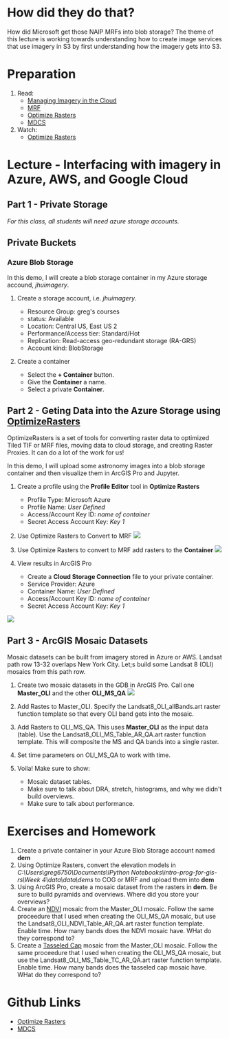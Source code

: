 # How did they do that?
How did Microsoft get those NAIP MRFs into blob storage? The theme of this lecture is working towards understanding how to create image services that use imagery in S3 by first understanding how the imagery gets into S3.

# Preparation
1. Read:
    - [Managing Imagery in the Cloud](http://proceedings.esri.com/library/userconf/proc17/tech-workshops/tw_630-625.pdf)
    - [MRF](https://community.esri.com/thread/212729-mrf-s3-mosaics-caches-and-optimization)
    - [Optimize Rasters](https://github.com/Esri/OptimizeRasters)
    - [MDCS](https://github.com/Esri/mdcs-py)
2. Watch:
    - [Optimize Rasters](https://www.youtube.com/watch?v=NEu0BYA1jAA)

# Lecture - Interfacing with imagery in Azure, AWS, and Google Cloud

## Part 1 - Private Storage
*For this class, all students will need azure storage accounts.*

## Private Buckets

### Azure Blob Storage
In this demo, I will create a blob storage container in my Azure storage accound, *jhuimagery*.

1. Create a storage account, i.e. *jhuimagery*.
    - Resource Group: greg's courses
    - status: Available
    - Location: Central US, East US 2
    - Performance/Access tier: Standard/Hot
    - Replication: Read-access geo-redundant storage (RA-GRS)
    - Account kind: BlobStorage

2. Create a container
    - Select the **+ Container** button.
    - Give the **Container** a name.
    - Select a private **Container**.

## Part 2 - Geting Data into the Azure Storage using [OptimizeRasters](https://github.com/Esri/OptimizeRasters)
OptimizeRasters is a set of tools for converting raster data to optimized Tiled TIF or MRF files, moving data to cloud storage, and creating Raster Proxies. It can do a lot of the work for us!

In this demo, I will upload some astronomy images into a blob storage container and then visualize them in ArcGIS Pro and Jupyter.

1. Create a profile using the **Profile Editor** tool in **Optimize Rasters**
    - Profile Type: Microsoft Azure
    - Profile Name: *User Defined*
    - Access/Account Key ID: *name of container*
    - Secret Access Account Key: *Key 1*

2. Use Optimize Rasters to Convert to MRF
    ![](https://github.com/gbrunner/developing-with-imagery/blob/master/Week%202/sings_to_local.png?raw=true)
3. Use Optimize Rasters to convert to MRF add rasters to the **Container**
    ![](https://github.com/gbrunner/developing-with-imagery/blob/master/Week%202/sings_to_azure.png?raw=true)
    
4. View results in ArcGIS Pro
    - Create a **Cloud Storage Connection** file to your private container.
    - Service Provider: Azure
    - Container Name: *User Defined*
    - Access/Account Key ID: *name of container*
    - Secret Access Account Key: *Key 1*
    
![](https://raw.githubusercontent.com/gbrunner/developing-with-imagery/master/Week%202/azure_private_connection.png)

## Part 3 - ArcGIS Mosaic Datasets
Mosaic datasets can be built from imagery stored in Azure or AWS. Landsat path row 13-32 overlaps New York City. Let;s build some Landsat 8 (OLI) mosaics from this path row.


1. Create two mosaic datasets in the GDB in ArcGIS Pro. Call one **Master_OLI** and the other **OLI_MS_QA**
![](https://raw.githubusercontent.com/gbrunner/developing-with-imagery/master/Week%202/create_mosaic.png)

2. Add Rastes to Master_OLI. Specify the Landsat8_OLI_allBands.art raster function template so that every OLI band gets into the mosaic.

3. Add Rasters to OLI_MS_QA. This uses **Master_OLI** as the input data (table). Use the Landsat8_OLI_MS_Table_AR_QA.art raster function template. This will composite the MS and QA bands into a single raster.

4. Set time parameters on OLI_MS_QA to work with time.

5. Voila! Make sure to show:
    - Mosaic dataset tables.
    - Make sure to talk about DRA, stretch, histograms, and why we didn't build overviews.
    - Make sure to talk about performance.


# Exercises and Homework
1. Create a private container in your Azure Blob Storage account named **dem**
2. Using Optimize Rasters, convert the elevation models in *C:\Users\greg6750\Documents\IPython Notebooks\intro-prog-for-gis-rs\Week 4\data\data\dems* to COG or MRF and upload them into **dem**
3. Using ArcGIS Pro, create a mosaic dataset from the rasters in **dem**. Be sure to build pyramids and overviews. Where did you store your overviews?
4. Create an [NDVI](https://www.usgs.gov/land-resources/nli/landsat/landsat-normalized-difference-vegetation-index?qt-science_support_page_related_con=0#qt-science_support_page_related_con) mosaic from the Master_OLI mosaic. Follow the same proceedure that I used when creating the OLI_MS_QA mosaic, but use the Landsat8_OLI_NDVI_Table_AR_QA.art raster function template. Enable time. How many bands does the NDVI mosaic have. WHat do they correspond to? 
5. Create a [Tasseled Cap](https://community.esri.com/docs/DOC-1868) mosaic from the Master_OLI mosaic. Follow the same proceedure that I used when creating the OLI_MS_QA mosaic, but use the Landsat8_OLI_MS_Table_TC_AR_QA.art raster function template. Enable time. How many bands does the tasseled cap mosaic have. WHat do they correspond to?

# Github Links
  - [Optimize Rasters](https://github.com/Esri/OptimizeRasters)
  - [MDCS](https://github.com/Esri/mdcs-py)
